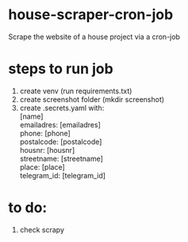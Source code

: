 # house-scraper-cron-job
Scrape the website of a house project via a cron-job


# steps to run job
1. create venv (run requirements.txt)
2. create screenshot folder (mkdir screenshot)
3. create .secrets.yaml with:  
        [name]  
        emailadres: [emailadres]  
        phone: [phone]  
        postalcode: [postalcode]  
        housnr: [housnr]  
        streetname: [streetname]  
        place: [place]  
        telegram_id: [telegram_id]

# to do:
1. check scrapy
